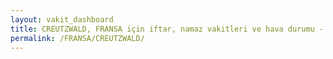 ```yaml
---
layout: vakit_dashboard
title: CREUTZWALD, FRANSA için iftar, namaz vakitleri ve hava durumu - ilçe/eyalet seç
permalink: /FRANSA/CREUTZWALD/
---
```


<script type="text/javascript">
  var GLOBAL_COUNTRY = 'FRANSA';
  var GLOBAL_CITY = 'CREUTZWALD';
  var GLOBAL_STATE = '';
  var lat = 72;
  var lon = 21;
</script>
